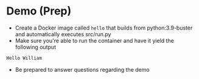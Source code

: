 # Demo (Prep)
* Create a Docker image called `hello` that builds from python:3.9-buster and automatically executes src/run.py
* Make sure you're able to run the container and have it yield the following output
```bash
Hello William
```
* Be prepared to answer questions regarding the demo
